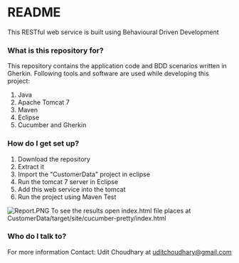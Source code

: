 # README #

This RESTful web service is built using Behavioural Driven Development 

### What is this repository for? ###

This repository contains the application code and BDD scenarios written in Gherkin.
Following tools and software are used while developing this project:

1. Java
2. Apache Tomcat 7
3. Maven
4. Eclipse
5. Cucumber and Gherkin

### How do I get set up? ###

1. Download the repository
2. Extract it
3. Import the "CustomerData" project in eclipse
4. Run the tomcat 7 server in Eclipse
5. Add this web service into the tomcat
6. Run the project using Maven Test

 ![Report.PNG](https://bitbucket.org/repo/gLoxAn/images/2068606269-Report.PNG)
To see the results open index.html file places at CustomerData/target/site/cucumber-pretty/index.html

### Who do I talk to? ###

For more information Contact: Udit Choudhary at uditchoudhary@gmail.com